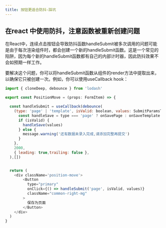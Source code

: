 ```yaml
---
title: 按钮更适合防抖-踩坑
---
```


## 在react 中使用防抖，注意函数被重新创建问题
在React中，连续点击按钮会导致防抖函数handleSubmit被多次调用的问题可能是由于每次渲染组件时，都会创建一个新的handleSubmit函数。这是一个常见的陷阱，因为每个新的handleSubmit函数都有自己的内部计时器，因此防抖效果不会如预期一样工作。

要解决这个问题，你可以将handleSubmit函数从组件的render方法中提取出来，以确保它只被创建一次。例如，你可以使用useCallback hook：

```js
import { cloneDeep, debounce } from 'lodash'

export const PositionMove = (props: FormItem) => {

  const handleSubmit = useCallback(debounce(
    (type: 'page' | 'template', isValid: boolean, values: SubmitParamsType) => {
      const handleSave = type === 'page' ? onSavePage : onSaveTemplate
      if (isValid) {
        handleSave(values)
      } else {
        message.warning('还有数据未录入完成,请添加完整再提交')
      }
    },
    2000,
    { leading: true,trailing: false },
  ),[])


  return (
    <div className='position-move'>
        <Button
          type="primary"
          onClick={() => handleSubmit('page', isValid, values)}
          className="common-right-mg"
        >
          保存为页面
        </Button>
    </div>
  )
}
```
